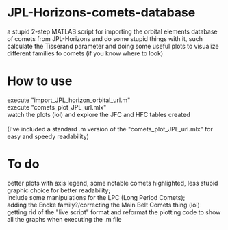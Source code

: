 # JPL-Horizons-comets-database
a stupid 2-step MATLAB script for importing the orbital elements database of comets from JPL-Horizons and do some stupid things with it, such calculate the Tisserand parameter and doing some useful plots to visualize different families fo comets (if you know where to look)

# How to use
execute "import_JPL_horizon_orbital_url.m"<br>
execute "comets_plot_JPL_url.mlx"<br>
watch the plots (lol) and explore the JFC and HFC tables created<br>
<br>
(I've included a standard .m version of the "comets_plot_JPL_url.mlx" for easy and speedy readability)

# To do
better plots with axis legend, some notable comets highlighted, less stupid graphic choice for better readability;<br>
include some manipulations for the LPC (Long Period Comets);<br>
adding the Encke family?/correcting the Main Belt Comets thing (lol)<br>
getting rid of the "live script" format and reformat the plotting code to show all the graphs when executing the .m file<br>
